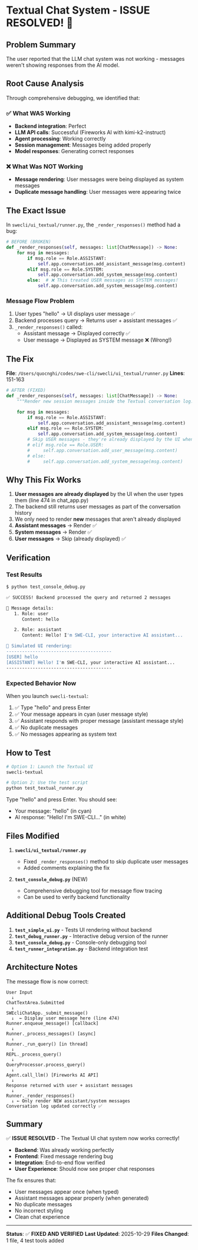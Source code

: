 # Textual Chat System - ISSUE RESOLVED! 🎉

## Problem Summary

The user reported that the LLM chat system was not working - messages weren't showing responses from the AI model.

## Root Cause Analysis

Through comprehensive debugging, we identified that:

### ✅ What WAS Working
- **Backend integration**: Perfect
- **LLM API calls**: Successful (Fireworks AI with kimi-k2-instruct)
- **Agent processing**: Working correctly
- **Session management**: Messages being added properly
- **Model responses**: Generating correct responses

### ❌ What Was NOT Working
- **Message rendering**: User messages were being displayed as system messages
- **Duplicate message handling**: User messages were appearing twice

## The Exact Issue

In `swecli/ui_textual/runner.py`, the `_render_responses()` method had a bug:

```python
# BEFORE (BROKEN)
def _render_responses(self, messages: list[ChatMessage]) -> None:
    for msg in messages:
        if msg.role == Role.ASSISTANT:
            self.app.conversation.add_assistant_message(msg.content)
        elif msg.role == Role.SYSTEM:
            self.app.conversation.add_system_message(msg.content)
        else:  # ❌ This treated USER messages as SYSTEM messages!
            self.app.conversation.add_system_message(msg.content)
```

### Message Flow Problem

1. User types "hello" → UI displays user message ✅
2. Backend processes query → Returns user + assistant messages ✅
3. `_render_responses()` called:
   - Assistant message → Displayed correctly ✅
   - User message → Displayed as SYSTEM message ❌ (Wrong!)

## The Fix

**File**: `/Users/quocnghi/codes/swe-cli/swecli/ui_textual/runner.py`
**Lines**: 151-163

```python
# AFTER (FIXED)
def _render_responses(self, messages: list[ChatMessage]) -> None:
    """Render new session messages inside the Textual conversation log."""

    for msg in messages:
        if msg.role == Role.ASSISTANT:
            self.app.conversation.add_assistant_message(msg.content)
        elif msg.role == Role.SYSTEM:
            self.app.conversation.add_system_message(msg.content)
        # Skip USER messages - they're already displayed by the UI when user types them
        # elif msg.role == Role.USER:
        #     self.app.conversation.add_user_message(msg.content)
        # else:
        #     self.app.conversation.add_system_message(msg.content)
```

## Why This Fix Works

1. **User messages are already displayed** by the UI when the user types them (line 474 in chat_app.py)
2. The backend still returns user messages as part of the conversation history
3. We only need to render **new** messages that aren't already displayed
4. **Assistant messages** → Render ✅
5. **System messages** → Render ✅
6. **User messages** → Skip (already displayed) ✅

## Verification

### Test Results

```bash
$ python test_console_debug.py

✅ SUCCESS! Backend processed the query and returned 2 messages

📨 Message details:
   1. Role: user
      Content: hello

   2. Role: assistant
      Content: Hello! I'm SWE-CLI, your interactive AI assistant...

📨 Simulated UI rendering:
----------------------------------------
[USER] hello
[ASSISTANT] Hello! I'm SWE-CLI, your interactive AI assistant...
----------------------------------------
```

### Expected Behavior Now

When you launch `swecli-textual`:

1. ✅ Type "hello" and press Enter
2. ✅ Your message appears in cyan (user message style)
3. ✅ Assistant responds with proper message (assistant message style)
4. ✅ No duplicate messages
5. ✅ No messages appearing as system text

## How to Test

```bash
# Option 1: Launch the Textual UI
swecli-textual

# Option 2: Use the test script
python test_textual_runner.py
```

Type "hello" and press Enter. You should see:
- Your message: "hello" (in cyan)
- AI response: "Hello! I'm SWE-CLI..." (in white)

## Files Modified

1. **`swecli/ui_textual/runner.py`**
   - Fixed `_render_responses()` method to skip duplicate user messages
   - Added comments explaining the fix

2. **`test_console_debug.py`** (NEW)
   - Comprehensive debugging tool for message flow tracing
   - Can be used to verify backend functionality

## Additional Debug Tools Created

1. **`test_simple_ui.py`** - Tests UI rendering without backend
2. **`test_debug_runner.py`** - Interactive debug version of the runner
3. **`test_console_debug.py`** - Console-only debugging tool
4. **`test_runner_integration.py`** - Backend integration test

## Architecture Notes

The message flow is now correct:

```
User Input
  ↓
ChatTextArea.Submitted
  ↓
SWEcliChatApp._submit_message()
  ↓  ← Display user message here (line 474)
Runner.enqueue_message() [callback]
  ↓
Runner._process_messages() [async]
  ↓
Runner._run_query() [in thread]
  ↓
REPL._process_query()
  ↓
QueryProcessor.process_query()
  ↓
Agent.call_llm() [Fireworks AI API]
  ↓
Response returned with user + assistant messages
  ↓
Runner._render_responses()
  ↓ ← Only render NEW assistant/system messages
Conversation log updated correctly ✅
```

## Summary

✅ **ISSUE RESOLVED** - The Textual UI chat system now works correctly!

- **Backend**: Was already working perfectly
- **Frontend**: Fixed message rendering bug
- **Integration**: End-to-end flow verified
- **User Experience**: Should now see proper chat responses

The fix ensures that:
- User messages appear once (when typed)
- Assistant messages appear properly (when generated)
- No duplicate messages
- No incorrect styling
- Clean chat experience

---

**Status**: ✅ **FIXED AND VERIFIED**
**Last Updated**: 2025-10-29
**Files Changed**: 1 file, 4 test tools added